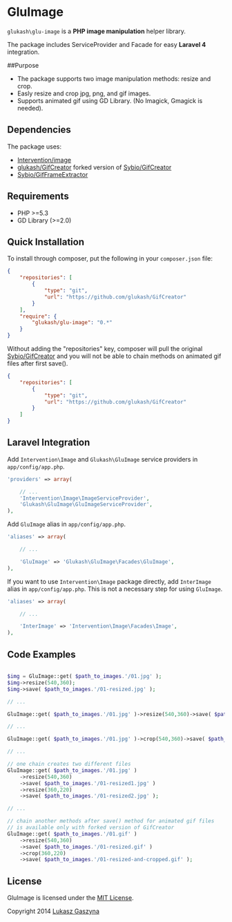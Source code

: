 GluImage
=========

`glukash\glu-image` is a **PHP image manipulation** helper library.

The package includes ServiceProvider and Facade for easy **Laravel 4** integration.

##Purpose

- The package supports two image manipulation methods: resize and crop.
- Easly resize and crop jpg, png, and gif images.
- Supports animated gif using GD Library. (No Imagick, Gmagick is needed).

## Dependencies

The package uses:

- [Intervention/image](https://github.com/Intervention/image)
- [glukash/GifCreator](https://github.com/glukash/GifCreator/tree/patch-1) forked version of [Sybio/GifCreator](https://github.com/Sybio/GifCreator)
- [Sybio/GifFrameExtractor](https://github.com/Sybio/GifFrameExtractor)

## Requirements

- PHP >=5.3
- GD Library (>=2.0)

## Quick Installation

To install through composer, put the following in your `composer.json` file:

```json
{
	"repositories": [
	    {
	        "type": "git",
	        "url": "https://github.com/glukash/GifCreator"
	    }
	],
	"require": {
		"glukash/glu-image": "0.*"
	}
}
```

Without adding the "repositories" key, composer will pull the original [Sybio/GifCreator](https://github.com/Sybio/GifCreator) and you will not be able to chain methods on animated gif files after first save().
```json
{
	"repositories": [
	    {
	        "type": "git",
	        "url": "https://github.com/glukash/GifCreator"
	    }
	]
}
```

## Laravel Integration

Add `Intervention\Image` and `Glukash\GluImage` service providers in `app/config/app.php`.

```php
'providers' => array(

	// ...
	'Intervention\Image\ImageServiceProvider',
	'Glukash\GluImage\GluImageServiceProvider',
),
```

Add `GluImage` alias in `app/config/app.php`.

```php
'aliases' => array(

	// ...

	'GluImage' => 'Glukash\GluImage\Facades\GluImage',
),
```

If you want to use `Intervention\Image` package directly, add `InterImage` alias in `app/config/app.php`.
This is not a necessary step for using `GluImage`.

```php
'aliases' => array(

	// ...

	'InterImage' => 'Intervention\Image\Facades\Image',
),
```

## Code Examples

```php

$img = GluImage::get( $path_to_images.'/01.jpg' );
$img->resize(540,360);
$img->save( $path_to_images.'/01-resized.jpg' );

// ...

GluImage::get( $path_to_images.'/01.jpg' )->resize(540,360)->save( $path_to_images.'/01-resized.jpg' );

// ...

GluImage::get( $path_to_images.'/01.jpg' )->crop(540,360)->save( $path_to_images.'/01-resized.jpg' );

// ...

// one chain creates two different files
GluImage::get( $path_to_images.'/01.jpg' )
	->resize(540,360)
	->save( $path_to_images.'/01-resized1.jpg' )
	->resize(360,220)
	->save( $path_to_images.'/01-resized2.jpg' );

// ...

// chain another methods after save() method for animated gif files 
// is available only with forked version of GifCreator
GluImage::get( $path_to_images.'/01.gif' )
	->resize(540,360)
	->save( $path_to_images.'/01-resized.gif' )
	->crop(360,220)
	->save( $path_to_images.'/01-resized-and-cropped.gif' );

```


## License

GluImage is licensed under the [MIT License](http://opensource.org/licenses/MIT).

Copyright 2014 [Lukasz Gaszyna](http://glukash.net/)
